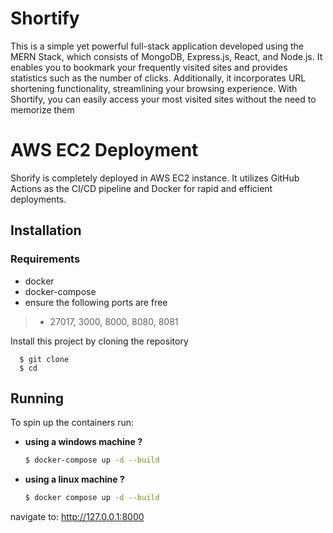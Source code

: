 
# Shortify
This is a simple yet powerful full-stack application developed using the MERN Stack, which consists of MongoDB, Express.js, React, and Node.js. It enables you to bookmark your frequently visited sites and provides statistics such as the number of clicks. Additionally, it incorporates URL shortening functionality, streamlining your browsing experience. With Shortify, you can easily access your most visited sites without the need to memorize them

# AWS EC2 Deployment 
Shorify is completely deployed in AWS EC2 instance. It utilizes GitHub Actions as the CI/CD pipeline and Docker for rapid and efficient deployments. 

## Installation
### Requirements
  - docker
  - docker-compose
  - ensure the following ports are free
  > - 27017, 3000, 8000, 8080, 8081

Install this project by cloning the repository
```shell
  $ git clone 
  $ cd 
```
    
## Running

To spin up the containers run:
 - **using a windows machine ?**
    ```bash
    $ docker-compose up -d --build
    ``` 

 - **using a linux machine ?**
    ```bash
    $ docker compose up -d --build
    ``` 
navigate to: <a href="http://127.0.0.1:8000">http://127.0.0.1:8000</a>



